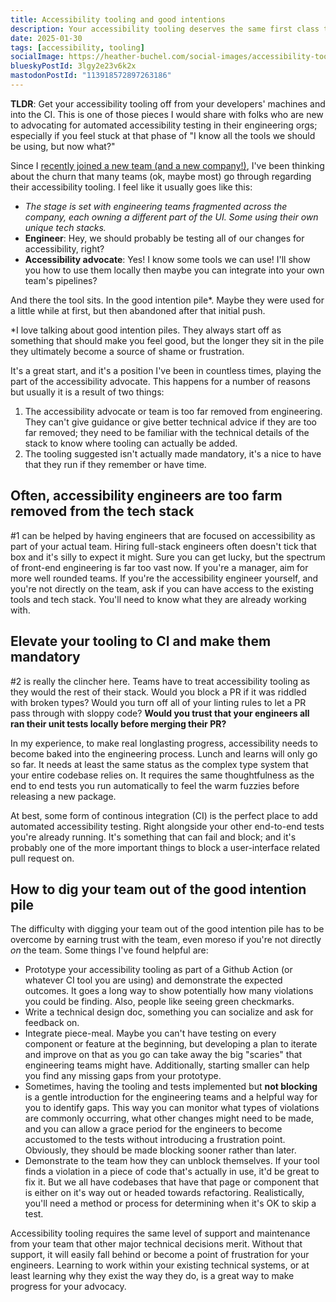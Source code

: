 ```yaml
---
title: Accessibility tooling and good intentions
description: Your accessibility tooling deserves the same first class treatment as the rest of your stack.
date: 2025-01-30
tags: [accessibility, tooling]
socialImage: https://heather-buchel.com/social-images/accessibility-tooling.png
blueskyPostId: 3lgy2e23v6k2x
mastodonPostId: "113918572897263186"
---
```


<div class="aside">
<p><b>TLDR</b>: Get your accessibility tooling off from your developers' machines and into the CI. This is one of those pieces I would share with folks who are new to advocating for automated accessibility testing in their engineering orgs; especially if you feel stuck at that phase of "I know all the tools we should be using, but now what?"
</div>

Since I [recently joined a new team (and a new company!)](https://bsky.app/profile/heather-buchel.com/post/3ldgsskjmkc2y), I've been thinking about the churn that many teams (ok, maybe most) go through regarding their accessibility tooling. I feel like it usually goes like this:

- *The stage is set with engineering teams fragmented across the company, each owning a different part of the UI. Some using their own unique tech stacks.*
- **Engineer**: Hey, we should probably be testing all of our changes for accessibility, right?
- **Accessibility advocate**: Yes! I know some tools we can use! I'll show you how to use them locally then maybe you can integrate into your own team's pipelines?

And there the tool sits. In the good intention pile*. Maybe they were used for a little while at first, but then abandoned after that initial push.

<div class="aside">
*I love talking about good intention piles. They always start off as something that should make you feel good, but the longer they sit in the pile they ultimately become a source of shame or frustration.
</div>

It's a great start, and it's a position I've been in countless times, playing the part of the accessibility advocate. This happens for a number of reasons but usually it is a result of two things:

1) The accessibility advocate or team is too far removed from engineering. They can't give guidance or give better technical advice if they are too far removed; they need to be familiar with the technical details of the stack to know where tooling can actually be added.
2) The tooling suggested isn't actually made mandatory, it's a nice to have that they run if they remember or have time.

## Often, accessibility engineers are too farm removed from the tech stack

#1 can be helped by having engineers that are focused on accessibility as part of your actual team. Hiring full-stack engineers often doesn't tick that box and it's silly to expect it might. Sure you can get lucky, but the spectrum of front-end engineering is far too vast now. If you're a manager, aim for more well rounded teams. If you're the accessibility engineer yourself, and you're not directly on the team, ask if you can have access to the existing tools and tech stack. You'll need to know what they are already working with.

## Elevate your tooling to CI and make them mandatory

#2 is really the clincher here. Teams have to treat accessibility tooling as they would the rest of their stack. Would you block a PR if it was riddled with broken types? Would you turn off all of your linting rules to let a PR pass through with sloppy code? **Would you trust that your engineers all ran their unit tests locally before merging their PR?**

In my experience, to make real longlasting progress, accessibility needs to become baked into the engineering process. Lunch and learns will only go so far. It needs at least the same status as the complex type system that your entire codebase relies on. It requires the same thoughtfulness as the end to end tests you run automatically to feel the warm fuzzies before releasing a new package.

At best, some form of continous integration (CI) is the perfect place to add automated accessibility testing. Right alongside your other end-to-end tests you're already running. It's something that can fail and block; and it's probably one of the more important things to block a user-interface related pull request on.

## How to dig your team out of the good intention pile

The difficulty with digging your team out of the good intention pile has to be overcome by earning trust with the team, even moreso if you're not directly _on_ the team. Some things I've found helpful are:

- Prototype your accessibility tooling as part of a Github Action (or whatever CI tool you are using) and demonstrate the expected outcomes. It goes a long way to show potentially how many violations you could be finding. Also, people like seeing green checkmarks.
- Write a technical design doc, something you can socialize and ask for feedback on.
- Integrate piece-meal. Maybe you can't have testing on every component or feature at the beginning, but developing a plan to iterate and improve on that as you go can take away the big "scaries" that engineering teams might have. Additionally, starting smaller can help you find any missing gaps from your prototype.
- Sometimes, having the tooling and tests implemented but **not blocking** is a gentle introduction for the engineering teams and a helpful way for you to identify gaps. This way you can monitor what types of violations are commonly occurring, what other changes might need to be made, and you can allow a grace period for the engineers to become accustomed to the tests without introducing a frustration point. Obviously, they should be made blocking sooner rather than later.
- Demonstrate to the team how they can unblock themselves. If your tool finds a violation in a piece of code that's actually in use, it'd be great to fix it. But we all have codebases that have that page or component that is either on it's way out or headed towards refactoring. Realistically, you'll need a method or process for determining when it's OK to skip a test.

Accessibility tooling requires the same level of support and maintenance from your team that other major technical decisions merit. Without that support, it will easily fall behind or become a point of frustration for your engineers. Learning to work within your existing technical systems, or at least learning why they exist the way they do, is a great way to make progress for your advocacy.
